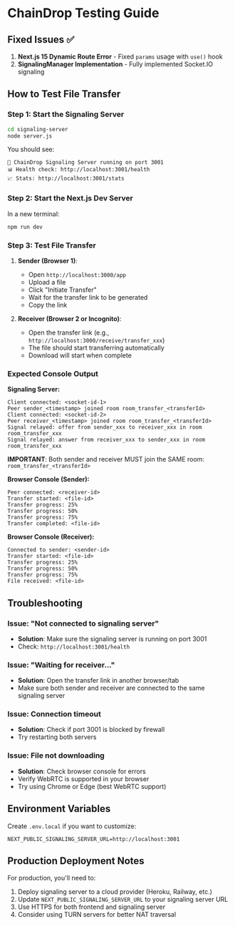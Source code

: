# ChainDrop Testing Guide

## Fixed Issues ✅

1. **Next.js 15 Dynamic Route Error** - Fixed `params` usage with `use()` hook
2. **SignalingManager Implementation** - Fully implemented Socket.IO signaling

## How to Test File Transfer

### Step 1: Start the Signaling Server
```bash
cd signaling-server
node server.js
```
You should see:
```
🚀 ChainDrop Signaling Server running on port 3001
📊 Health check: http://localhost:3001/health
📈 Stats: http://localhost:3001/stats
```

### Step 2: Start the Next.js Dev Server
In a new terminal:
```bash
npm run dev
```

### Step 3: Test File Transfer

1. **Sender (Browser 1)**:
   - Open `http://localhost:3000/app`
   - Upload a file
   - Click "Initiate Transfer"
   - Wait for the transfer link to be generated
   - Copy the link

2. **Receiver (Browser 2 or Incognito)**:
   - Open the transfer link (e.g., `http://localhost:3000/receive/transfer_xxx`)
   - The file should start transferring automatically
   - Download will start when complete

### Expected Console Output

**Signaling Server:**
```
Client connected: <socket-id-1>
Peer sender_<timestamp> joined room room_transfer_<transferId>
Client connected: <socket-id-2>
Peer receiver_<timestamp> joined room room_transfer_<transferId>
Signal relayed: offer from sender_xxx to receiver_xxx in room room_transfer_xxx
Signal relayed: answer from receiver_xxx to sender_xxx in room room_transfer_xxx
```

**IMPORTANT**: Both sender and receiver MUST join the SAME room: `room_transfer_<transferId>`

**Browser Console (Sender):**
```
Peer connected: <receiver-id>
Transfer started: <file-id>
Transfer progress: 25%
Transfer progress: 50%
Transfer progress: 75%
Transfer completed: <file-id>
```

**Browser Console (Receiver):**
```
Connected to sender: <sender-id>
Transfer started: <file-id>
Transfer progress: 25%
Transfer progress: 50%
Transfer progress: 75%
File received: <file-id>
```

## Troubleshooting

### Issue: "Not connected to signaling server"
- **Solution**: Make sure the signaling server is running on port 3001
- Check: `http://localhost:3001/health`

### Issue: "Waiting for receiver..."
- **Solution**: Open the transfer link in another browser/tab
- Make sure both sender and receiver are connected to the same signaling server

### Issue: Connection timeout
- **Solution**: Check if port 3001 is blocked by firewall
- Try restarting both servers

### Issue: File not downloading
- **Solution**: Check browser console for errors
- Verify WebRTC is supported in your browser
- Try using Chrome or Edge (best WebRTC support)

## Environment Variables

Create `.env.local` if you want to customize:
```env
NEXT_PUBLIC_SIGNALING_SERVER_URL=http://localhost:3001
```

## Production Deployment Notes

For production, you'll need to:
1. Deploy signaling server to a cloud provider (Heroku, Railway, etc.)
2. Update `NEXT_PUBLIC_SIGNALING_SERVER_URL` to your signaling server URL
3. Use HTTPS for both frontend and signaling server
4. Consider using TURN servers for better NAT traversal
